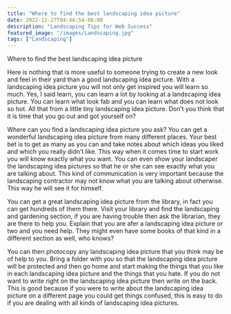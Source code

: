 ```yaml
---
title: "Where to find the best landscaping idea picture"
date: 2022-12-27T04:44:54-08:00
description: "Landscaping Tips for Web Success"
featured_image: "/images/Landscaping.jpg"
tags: ["Landscaping"]
---
```


Where to find the best landscaping idea picture

Here is nothing that is more useful to someone trying to create a new look and feel in their yard than a good landscaping idea picture. With a landscaping idea picture you will not only get inspired you will learn so much. Yes, I said learn, you can learn a lot by looking at a landscaping idea picture. You can learn what look fab and you can learn what does not look so hot. All that from a little tiny landscaping idea picture. Don’t you think that it is time that you go out and got yourself on?

Where can you find a landscaping idea picture you ask? You can get a wonderful landscaping idea picture from many different places. Your best bet is to get as many as you can and take notes about which ideas you liked and which you really didn’t like. This way when it comes time to start work you will know exactly what you want. You can even show your landscaper the landscaping idea pictures so that he or she can see exactly what you are talking about. This kind of communication is very important because the landscaping contractor may not know what you are talking about otherwise. This way he will see it for himself.

You can get a great landscaping idea picture from the library, in fact you can get hundreds of them there. Visit your library and find the landscaping and gardening section, if you are having trouble then ask the librarian, they are there to help you. Explain that you are afer a landscaping idea picture or two and you need help. They might even have some books of that kind in a different section as well, who knows?

You can then photocopy any landscaping idea picture that you think may be of help to you. Bring a folder with you so that the landscaping idea picture will be protected and then go home and start making the things that you like in each landscaping idea picture and the things that you hate. If you do not want to write right on the landscaping idea picture then write on the back. This is good because if you were to write about the landscaping idea picture on a different page you could get things confused, this is easy to do if you are dealing with all kinds of landscaping idea pictures.
